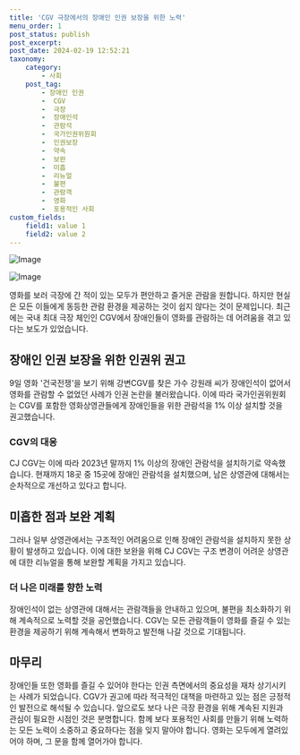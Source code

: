 ```yaml
---
title: 'CGV 극장에서의 장애인 인권 보장을 위한 노력'
menu_order: 1
post_status: publish
post_excerpt: 
post_date: 2024-02-19 12:52:21
taxonomy:
    category:
        - 사회
    post_tag:
        - 장애인 인권
        -  CGV
        -  극장
        -  장애인석
        -  관람석
        -  국가인권위원회
        -  인권보장
        -  약속
        -  보완
        -  미흡
        -  리뉴얼
        -  불편
        -  관람객
        -  영화
        -  포용적인 사회
custom_fields:
    field1: value 1
    field2: value 2
---
```


![Image](https://imgnews.pstatic.net/image/015/2024/02/13/0004947669_001_20240213132901039.jpg?type=w647)

![Image](https://imgnews.pstatic.net/image/015/2024/02/13/0004947669_002_20240213132901079.jpg?type=w647)

영화를 보러 극장에 간 적이 있는 모두가 편안하고 즐거운 관람을 원합니다. 하지만 현실은 모든 이들에게 동등한 관람 환경을 제공하는 것이 쉽지 않다는 것이 문제입니다. 최근에는 국내 최대 극장 체인인 CGV에서 장애인들이 영화를 관람하는 데 어려움을 겪고 있다는 보도가 있었습니다.
## 장애인 인권 보장을 위한 인권위 권고
9일 영화 '건국전쟁'을 보기 위해 강변CGV를 찾은 가수 강원래 씨가 장애인석이 없어서 영화를 관람할 수 없었던 사례가 인권 논란을 불러왔습니다. 이에 따라 국가인권위원회는 CGV를 포함한 영화상영관들에게 장애인들을 위한 관람석을 1% 이상 설치할 것을 권고했습니다.
### CGV의 대응
CJ CGV는 이에 따라 2023년 말까지 1% 이상의 장애인 관람석을 설치하기로 약속했습니다. 현재까지 18곳 중 15곳에 장애인 관람석을 설치했으며, 남은 상영관에 대해서는 순차적으로 개선하고 있다고 합니다.
## 미흡한 점과 보완 계획
그러나 일부 상영관에서는 구조적인 어려움으로 인해 장애인 관람석을 설치하지 못한 상황이 발생하고 있습니다. 이에 대한 보완을 위해 CJ CGV는 구조 변경이 어려운 상영관에 대한 리뉴얼을 통해 보완할 계획을 가지고 있습니다.
### 더 나은 미래를 향한 노력
장애인석이 없는 상영관에 대해서는 관람객들을 안내하고 있으며, 불편을 최소화하기 위해 계속적으로 노력할 것을 공언했습니다. CGV는 모든 관람객들이 영화를 즐길 수 있는 환경을 제공하기 위해 계속해서 변화하고 발전해 나갈 것으로 기대됩니다.
## 마무리
장애인들 또한 영화를 즐길 수 있어야 한다는 인권 측면에서의 중요성을 재차 상기시키는 사례가 되었습니다. CGV가 권고에 따라 적극적인 대책을 마련하고 있는 점은 긍정적인 발전으로 해석될 수 있습니다. 앞으로도 보다 나은 극장 환경을 위해 계속된 지원과 관심이 필요한 시점인 것은 분명합니다. 함께 보다 포용적인 사회를 만들기 위해 노력하는 모든 노력이 소중하고 중요하다는 점을 잊지 말아야 합니다. 영화는 모두에게 열려있어야 하며, 그 문을 함께 열어가야 합니다.
